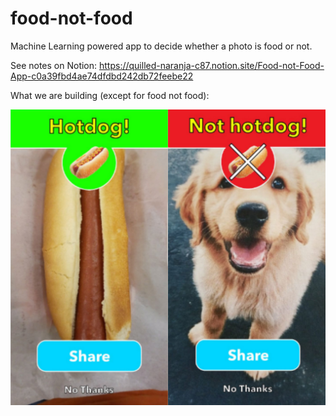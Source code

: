 # food-not-food
Machine Learning powered app to decide whether a photo is food or not.

See notes on Notion: https://quilled-naranja-c87.notion.site/Food-not-Food-App-c0a39fbd4ae74dfdbd242db72feebe22

What we are building (except for food not food):

<img src="https://raw.githubusercontent.com/rupeshchandran13/food-not-food/main/food-not-food.jpg"/>
